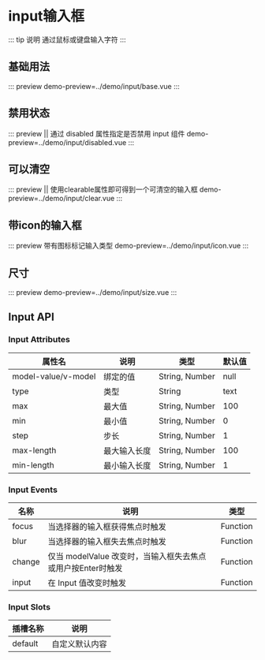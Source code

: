 
# **input输入框**
::: tip 说明
通过鼠标或键盘输入字符
:::

## **基础用法**
::: preview
demo-preview=../demo/input/base.vue
:::

## **禁用状态**
::: preview  || 通过 disabled 属性指定是否禁用 input 组件
demo-preview=../demo/input/disabled.vue
:::

## **可以清空**
::: preview  || 使用clearable属性即可得到一个可清空的输入框
demo-preview=../demo/input/clear.vue
:::

## **带icon的输入框**
::: preview  带有图标标记输入类型
demo-preview=../demo/input/icon.vue
:::

## **尺寸**
::: preview
demo-preview=../demo/input/size.vue
:::

## **Input API**
### **Input Attributes**
<style>
@import url("../css/style.scss");
</style>

| 属性名                 | 说明     | 类型             | 默认值                                                                                                                                                                                   |
|---------------------|--------|----------------|---------------------------------------------------------------------------------------------------------------------------------------------------------------------------------------|
| model-value/v-model | 绑定的值   | String, Number | null                                                                                                                                                                                  |
| type                | 类型     | String         | text <hz-popper width="250" place="bottom-start"><hz-icon name="help" color="#999" size="20"></hz-icon><template v-slot:content>text, textarea或其他原生input的type值</template></hz-popper> |
| max                 | 最大值    | String, Number | 100                                                                                                                                                                                   |
| min                 | 最小值    | String, Number | 0                                                                                                                                                                                     |
| step                | 步长     | String, Number | 1                                                                                                                                                                                     |
| max-length          | 最大输入长度 | String, Number | 100                                                                                                                                                                                   |
| min-length          | 最小输入长度 | String, Number | 1                                                                                                                                                                                     |

### **Input Events**
| 名称     | 说明                                     | 类型       |
|--------|----------------------------------------|----------|
| focus  | 当选择器的输入框获得焦点时触发                        | Function |
| blur   | 当选择器的输入框失去焦点时触发                        | Function |
| change | 仅当 modelValue 改变时，当输入框失去焦点或用户按Enter时触发 | Function |
| input  | 在 Input 值改变时触发                         | Function |

### **Input Slots**
| 插槽名称    | 说明       |
|---------|----------|
| default | 	自定义默认内容 |
